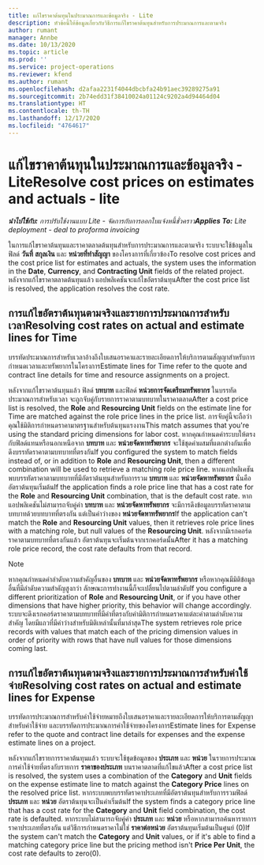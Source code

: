 ```yaml
---
title: แก้ไขราคาต้นทุนในประมาณการและข้อมูลจริง - Lite
description: หัวข้อนี้ให้ข้อมูลเกี่ยวกับวิธีการแก้ไขราคาต้นทุนสำหรับการประมาณการและตามจริง
author: rumant
manager: Annbe
ms.date: 10/13/2020
ms.topic: article
ms.prod: ''
ms.service: project-operations
ms.reviewer: kfend
ms.author: rumant
ms.openlocfilehash: d2afaa2231f4044dbcbfa24b91aec39289275a91
ms.sourcegitcommit: 2b74edd31f38410024a01124c9202a4d94464d04
ms.translationtype: HT
ms.contentlocale: th-TH
ms.lasthandoff: 12/17/2020
ms.locfileid: "4764617"
---
```

# <a name="resolve-cost-prices-on-estimates-and-actuals---lite"></a><span data-ttu-id="b5b52-103">แก้ไขราคาต้นทุนในประมาณการและข้อมูลจริง - Lite</span><span class="sxs-lookup"><span data-stu-id="b5b52-103">Resolve cost prices on estimates and actuals - lite</span></span>

<span data-ttu-id="b5b52-104">_**นำไปใช้กับ:** การปรับใช้งานแบบ Lite - จัดการกับการออกใบแจ้งหนี้ชั่วคราว_</span><span class="sxs-lookup"><span data-stu-id="b5b52-104">_**Applies To:** Lite deployment - deal to proforma invoicing_</span></span>

<span data-ttu-id="b5b52-105">ในการแก้ไขราคาต้นทุนและราคาตลาดต้นทุนสำหรับการประมาณการและตามจริง ระบบจะใช้ข้อมูลในฟิลด์ **วันที่** **สกุลเงิน** และ **หน่วยที่ทำสัญญา** ของโครงการที่เกี่ยวข้อง</span><span class="sxs-lookup"><span data-stu-id="b5b52-105">To resolve cost prices and the cost price list for estimates and actuals, the system uses the information in the **Date**, **Currency**, and **Contracting Unit** fields of the related project.</span></span> <span data-ttu-id="b5b52-106">หลังจากแก้ไขราคาตลาดต้นทุนแล้ว แอปพลิเคชันจะแก้ไขอัตราต้นทุน</span><span class="sxs-lookup"><span data-stu-id="b5b52-106">After the cost price list is resolved, the application resolves the cost rate.</span></span>

## <a name="resolving-cost-rates-on-actual-and-estimate-lines-for-time"></a><span data-ttu-id="b5b52-107">การแก้ไขอัตราต้นทุนตามจริงและรายการประมาณการสำหรับเวลา</span><span class="sxs-lookup"><span data-stu-id="b5b52-107">Resolving cost rates on actual and estimate lines for Time</span></span>

<span data-ttu-id="b5b52-108">บรรทัดประมาณการสำหรับเวลาอ้างถึงใบเสนอราคาและรายละเอียดการให้บริการตามสัญญาสำหรับการกำหนดเวลาและทรัพยากรในโครงการ</span><span class="sxs-lookup"><span data-stu-id="b5b52-108">Estimate lines for Time refer to the quote and contract line details for time and resource assignments on a project.</span></span>

<span data-ttu-id="b5b52-109">หลังจากแก้ไขราคาต้นทุนแล้ว ฟิลด์ **บทบาท** และฟิลด์ **หน่วยการจัดเตรียมทรัพยากร** ในบรรทัดประมาณการสำหรับเวลา จะถูกจับคู่กับรายการราคาตามบทบาทในราคาตลาด</span><span class="sxs-lookup"><span data-stu-id="b5b52-109">After a cost price list is resolved, the **Role** and **Resourcing Unit** fields on the estimate line for Time are matched against the role price lines in the price list.</span></span> <span data-ttu-id="b5b52-110">การจับคู่นี้จะถือว่าคุณใช้มิติการกำหนดราคามาตรฐานสำหรับต้นทุนแรงงาน</span><span class="sxs-lookup"><span data-stu-id="b5b52-110">This match assumes that you're using the standard pricing dimensions for labor cost.</span></span> <span data-ttu-id="b5b52-111">หากคุณกำหนดค่าระบบให้ตรงกับฟิลด์แทนหรือนอกเหนือจาก **บทบาท** และ **หน่วยจัดหาทรัพยากร** จะใช้ชุดค่าผสมที่แตกต่างกันเพื่อดึงบรรทัดราคาตามบทบาทที่ตรงกัน</span><span class="sxs-lookup"><span data-stu-id="b5b52-111">If you configured the system to match fields instead of, or in addition to **Role** and **Resourcing Unit**, then a different combination will be used to retrieve a matching role price line.</span></span> <span data-ttu-id="b5b52-112">หากแอปพลิเคชันพบบรรทัดราคาตามบทบาทที่มีอัตราต้นทุนสำหรับการรวม **บทบาท** และ **หน่วยจัดหาทรัพยากร** นั่นคืออัตราต้นทุนเริ่มต้น</span><span class="sxs-lookup"><span data-stu-id="b5b52-112">If the application finds a role price line that has a cost rate for the **Role** and **Resourcing Unit** combination, that is the default cost rate.</span></span> <span data-ttu-id="b5b52-113">หากแอปพลิเคชันไม่สามารถจับคู่ค่า **บทบาท** และ **หน่วยจัดหาทรัพยากร** จะมีการดึงข้อมูลบรรทัดราคาตามบทบาทด้วยบทบาทที่ตรงกัน แต่เป็นค่าว่างของ **หน่วยจัดหาทรัพยากร**</span><span class="sxs-lookup"><span data-stu-id="b5b52-113">If the application can't match the **Role** and **Resourcing Unit** values, then it retrieves role price lines with a matching role, but null values of the **Resourcing Unit**.</span></span> <span data-ttu-id="b5b52-114">หลังจากมีเรกคอร์ดราคาตามบทบาทที่ตรงกันแล้ว อัตราต้นทุนจะเริ่มต้นจากเรกคอร์ดนั้น</span><span class="sxs-lookup"><span data-stu-id="b5b52-114">After it has a matching role price record, the cost rate defaults from that record.</span></span> 

> [!NOTE]
> <span data-ttu-id="b5b52-115">หากคุณกำหนดค่าลำดับความสำคัญอื่นของ **บทบาท** และ **หน่วยจัดหาทรัพยากร** หรือหากคุณมีมิติข้อมูลอื่นที่มีลำดับความสำคัญสูงกว่า ลักษณะการทำงานนี้ก็จะเปลี่ยนไปตามลำดับ</span><span class="sxs-lookup"><span data-stu-id="b5b52-115">If you configure a different prioritization of **Role** and **Resourcing Unit**, or if you have other dimensions that have higher priority, this behavior will change accordingly.</span></span> <span data-ttu-id="b5b52-116">ระบบจะดึงเรกคอร์ดราคาตามบทบาทที่มีค่าที่ตรงกับค่ามิติการกำหนดราคาแต่ละค่าตามลำดับความสำคัญ โดยมีแถวที่มีค่าว่างสำหรับมิติเหล่านั้นที่มาล่าสุด</span><span class="sxs-lookup"><span data-stu-id="b5b52-116">The system retrieves role price records with values that match each of the pricing dimension values in order of priority with rows that have null values for those dimensions coming last.</span></span>

## <a name="resolving-cost-rates-on-actual-and-estimate-lines-for-expense"></a><span data-ttu-id="b5b52-117">การแก้ไขอัตราต้นทุนตามจริงและรายการประมาณการสำหรับค่าใช้จ่าย</span><span class="sxs-lookup"><span data-stu-id="b5b52-117">Resolving cost rates on actual and estimate lines for Expense</span></span>

<span data-ttu-id="b5b52-118">บรรทัดการประมาณการสำหรับค่าใช้จ่ายหมายถึงใบเสนอราคาและรายละเอียดการให้บริการตามสัญญาสำหรับค่าใช้จ่าย และบรรทัดการประมาณการค่าใช้จ่ายของโครงการ</span><span class="sxs-lookup"><span data-stu-id="b5b52-118">Estimate lines for Expense refer to the quote and contract line details for expenses and the expense estimate lines on a project.</span></span>

<span data-ttu-id="b5b52-119">หลังจากแก้ไขรายการราคาต้นทุนแล้ว ระบบจะใช้ชุดข้อมูลของ **ประเภท** และ **หน่วย** ในรายการประมาณการค่าใช้จ่ายที่ตรงกับรายการ **ราคาของประเภท** บนราคาตลาดที่แก้ไขแล้ว</span><span class="sxs-lookup"><span data-stu-id="b5b52-119">After a cost price list is resolved, the system uses a combination of the **Category** and **Unit** fields on the expense estimate line to match against the **Category Price** lines on the resolved price list.</span></span> <span data-ttu-id="b5b52-120">หากระบบพบบรรทัดราคาประเภทที่มีอัตราต้นทุนสำหรับการรวมฟิลด์ **ประเภท** และ **หน่วย** อัตราต้นทุนจะเป็นค่าเริ่มต้น</span><span class="sxs-lookup"><span data-stu-id="b5b52-120">If the system finds a category price line that has a cost rate for the **Category** and **Unit** field combination, the cost rate is defaulted.</span></span> <span data-ttu-id="b5b52-121">หากระบบไม่สามารถจับคู่ค่า **ประเภท** และ **หน่วย** หรือหากสามารถค้นหารายการราคาประเภทที่ตรงกัน แต่วิธีการกำหนดราคาไม่ใช่ **ราคาต่อหน่วย** อัตราต้นทุนเริ่มต้นเป็นศูนย์ (0)</span><span class="sxs-lookup"><span data-stu-id="b5b52-121">If the system can't match the **Category** and **Unit** values, or if it's able to find a matching category price line but the pricing method isn't **Price Per Unit**, the cost rate defaults to zero(0).</span></span>
